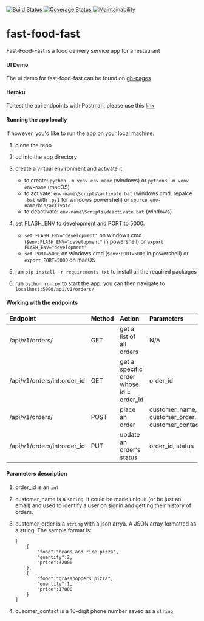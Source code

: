 [![Build Status](https://travis-ci.org/bibangamba/fast-food-fast.svg?branch=api-v1)](https://travis-ci.org/bibangamba/fast-food-fast)
[![Coverage Status](https://coveralls.io/repos/github/bibangamba/fast-food-fast/badge.svg?branch=api_v1)](https://coveralls.io/github/bibangamba/fast-food-fast?branch=api_v1)
[![Maintainability](https://api.codeclimate.com/v1/badges/5c4fade3616fe64f7994/maintainability)](https://codeclimate.com/github/bibangamba/fast-food-fast/maintainability)
# fast-food-fast
Fast-Food-Fast is a food delivery service app for a restaurant

#### UI Demo
The ui demo for fast-food-fast can be found on [gh-pages](http://deliver4me.net/fast-food-fast/)

#### Heroku
To test the api endpoints with Postman, please use this [link](https://api-fastfoodfast.herokuapp.com/api/v1/orders/)

#### Running the app locally
If however, you'd like to run the app on your local machine:

1. clone the repo
2. cd into the app directory
3. create a virtual environment and activate it

    - to create: `python -m venv env-name` (windows) or `python3 -m venv env-name` (macOS)
    - to activate: `env-name\Scripts\activate.bat` (windows cmd. repalce `.bat` with `.ps1` for windows powershell) or `source env-name/bin/activate`
    - to deactivate: `env-name\Scripts\deactivate.bat` (windows)
4. set FLASH_ENV to development and PORT to 5000. 

    - `set FLASH_ENV="development"` on windows cmd (`$env:FLASH_ENV="development"` in powershell) or `export FLASH_ENV="development"`
    - `set PORT=5000` on windows cmd (`$env:PORT=5000` in powershell) or `export PORT=5000` on macOS
5. run `pip install -r requirements.txt` to install all the required packages
6. run `python run.py` to start the app. you can then navigate to `localhost:5000/api/v1/orders/`

#### Working with the endpoints
|Endpoint                       |Method |Action                                     |Parameters                                     |
|:---                           |:---   |:---                                       |:--                                            |
|/api/v1/orders/                |GET    |get a list of all orders                   |N/A                                            |
|/api/v1/orders/int:order_id    |GET    |get a specific order whose id = order_id   |order_id                                       |
|/api/v1/orders/                |POST   |place an order                             |customer_name, customer_order, customer_contact|
|/api/v1/orders/int:order_id    |PUT    |update an order's status                   |order_id, status                               |

#### Parameters description

1. order_id is an `int`
2. customer_name is a `string`. it could be made unique (or be just an email) and used to identify a user on signin and getting their history of orders.
3. customer_order is a `string` with a json arrya. A JSON array formatted as a string. The sample format is:
    
    ```
    [
        {
            "food":"beans and rice pizza",
            "quantity":2,
            "price":32000
        }, 
        {
            "food":"grasshoppers pizza",
            "quantity":1,
            "price":17000
        }
    ]
    ```
4.  cusomer_contact is a 10-digit phone number saved as a `string`
